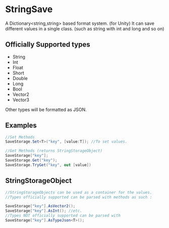 # StringSave

A Dictionary<string,string> based format system. (for Unity)
It can save different values in a single class. (such as string with int and long and so on)

## Officially Supported types 
- String
- Int
- Float
- Short
- Double
- Long
- Bool
- Vector2
- Vector3

Other types will be formatted as JSON.

## Examples
```C#
//Set Methods
SaveStorage.Set<T>("key", [value:T]); //To set values.

//Get Methods (returns StringStorageObject)
SaveStorage["key"]; 
SaveStorage.Get("key"); 
SaveStorage.TryGet("key", out [value]) 
```
## StringStorageObject
```C#
//StringStorageObjects can be used as a container for the values.
//Types officially supported can be parsed with methods as such : 

SaveStorage["key"].AsVector2(); 
SaveStorage["key"].AsInt(); //etc. 
//Types NOT officially supported can be parsed with 
SaveStorage["key"].AsTypeJson<T>();
```
